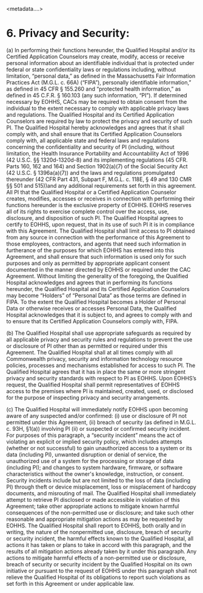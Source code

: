 
<metadata....>

# 6. Privacy and Security:

(a) In performing their functions hereunder, the Qualified Hospital and/or its Certified Application Counselors may create, modify, access or receive personal information about an identifiable individual that is protected under federal or state confidentiality laws or regulations including, without limitation, “personal data,” as defined in the Massachusetts Fair Information Practices Act (M.G.L. c. 66A) (“FIPA”), personally identifiable information,” as defined in 45 CFR § 155.260 and “protected health information,” as defined in 45 C.F.R. § 160.103 (any such information, “PI”). If determined necessary by EOHHS, CACs may be required to obtain consent from the individual to the extent necessary to comply with applicable privacy laws and regulations. The Qualified Hospital and its Certified Application Counselors are required by law to protect the privacy and security of such PI. The Qualified Hospital hereby acknowledges and agrees that it shall comply with, and shall ensure that its Certified Application Counselors comply with, all applicable state and federal laws and regulations concerning the confidentiality and security of PI (including, without limitation, the Health Insurance Portability and Accountability Act of 1996 (42 U.S.C. §§ 1320d-1320d-8) and its implementing regulations (45 CFR. Parts 160, 162 and 164) and Section 1902(a)(7) of the Social Security Act (42 U.S.C. § 1396a(a)(7)) and the laws and regulations promulgated thereunder (42 CFR Part 431, Subpart F, M.G.L. c. 118E, § 49 and 130 CMR §§ 501 and 515))and any additional requirements set forth in this agreement. All PI that the Qualified Hospital or a Certified Application Counselor creates, modifies, accesses or receives in connection with performing their functions hereunder is the exclusive property of EOHHS. EOHHS reserves all of its rights to exercise complete control over the access, use, disclosure, and disposition of such PI. The Qualified Hospital agrees to certify to EOHHS, upon request, that in its use of such PI it is in compliance with this Agreement. The Qualified Hospital shall limit access to PI obtained from any source in connection with the performance of this Agreement to those employees, contractors, and agents that need such information in furtherance of the purposes for which EOHHS has entered into this Agreement, and shall ensure that such information is used only for such purposes and only as permitted by appropriate applicant consent documented in the manner directed by EOHHS or required under the CAC Agreement. Without limiting the generality of the foregoing, the Qualified Hospital acknowledges and agrees that in performing its functions hereunder, the Qualified Hospital and its Certified Application Counselors may become “Holders” of “Personal Data” as those terms are defined in FIPA. To the extent the Qualified Hospital becomes a Holder of Personal Data or otherwise receives or accesses Personal Data, the Qualified Hospital acknowledges that it is subject to, and agrees to comply with and to ensure that its Certified Application Counselors comply with, FIPA.

(b) The Qualified Hospital shall use appropriate safeguards as required by all applicable privacy and security rules and regulations to prevent the use or disclosure of PI other than as permitted or required under this Agreement. The Qualified Hospital shall at all times comply with all Commonwealth privacy, security and information technology resource policies, processes and mechanisms established for access to such PI. The Qualified Hospital agrees that it has in place the same or more stringent privacy and security standards with respect to PI as EOHHS. Upon EOHHS’s request, the Qualified Hospital shall permit representatives of EOHHS access to the premises where PI is maintained, created, used, or disclosed for the purpose of inspecting privacy and security arrangements.

(c) The Qualified Hospital will immediately notify EOHHS upon becoming aware of any suspected and/or confirmed: (i) use or disclosure of PI not permitted under this Agreement, (ii) breach of security (as defined in M.G.L. c. 93H, §1(a)) involving PI (ii) or suspected or confirmed security incident. For purposes of this paragraph, a “security incident” means the act of violating an explicit or implied security policy, which includes attempts (whether or not successful) to gain unauthorized access to a system or its data (including PI), unwanted disruption or denial of service, the unauthorized use of a system for the processing or storage of data (including PI); and changes to system hardware, firmware, or software characteristics without the owner's knowledge, instruction, or consent. Security incidents include but are not limited to the loss of data (including PI) through theft or device misplacement, loss or misplacement of hardcopy documents, and misrouting of mail. The Qualified Hospital shall immediately attempt to retrieve PI disclosed or made accessible in violation of this Agreement; take other appropriate actions to mitigate known harmful consequences of the non-permitted use or disclosure; and take such other reasonable and appropriate mitigation actions as may be requested by EOHHS. The Qualified Hospital shall report to EOHHS, both orally and in writing, the nature of the nonpermitted use, disclosure, breach of security or security incident, the harmful effects known to the Qualified Hospital, all actions it has taken or plans to take in accord with this paragraph, and the results of all mitigation actions already taken by it under this paragraph. Any actions to mitigate harmful effects of a non-permitted use or disclosure, breach of security or security incident by the Qualified Hospital on its own initiative or pursuant to the request of EOHHS under this paragraph shall not relieve the Qualified Hospital of its obligations to report such violations as set forth in this Agreement or under applicable law.
